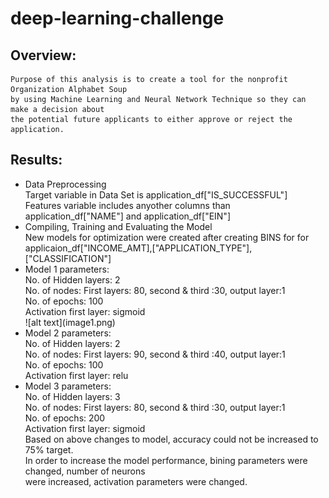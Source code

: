 # deep-learning-challenge
## Overview:
    Purpose of this analysis is to create a tool for the nonprofit Organization Alphabet Soup
    by using Machine Learning and Neural Network Technique so they can make a decision about
    the potential future applicants to either approve or reject the application.
## Results:
<ul>
  <li>Data Preprocessing</li>
      Target variable in Data Set is application_df["IS_SUCCESSFUL"]<br>
      Features variable includes anyother columns than application_df["NAME"] and application_df["EIN"]<br>
  <li>Compiling, Training and Evaluating the Model</li>
      New models for optimization were created after creating BINS for for applicaion_df["INCOME_AMT],["APPLICATION_TYPE"],["CLASSIFICATION"]<br>
      <li>Model 1 parameters:</li>
          No. of Hidden layers: 2<br>
          No. of nodes: First layers: 80, second & third :30, output layer:1<br>
          No. of epochs: 100<br>
          Activation first layer: sigmoid<br>
    ![alt text](image1.png)
      <li>Model 2 parameters:</li>
          No. of Hidden layers: 2<br>
          No. of nodes: First layers: 90, second & third :40, output layer:1<br>
          No. of epochs: 100<br>
          Activation first layer: relu<br>
      <li>Model 3 parameters:</li>
          No. of Hidden layers: 3<br>
          No. of nodes: First layers: 80, second & third :30, output layer:1<br>
          No. of epochs: 200<br>
          Activation first layer: sigmoid<br>
    Based on above changes to model, accuracy could not be increased to 75% target.<br>
    In order to increase the model performance, bining parameters were changed, number of neurons<br>
    were increased, activation parameters were changed.<br>
    
</ul>
